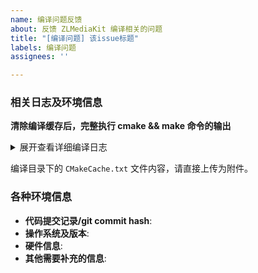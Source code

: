 ```yaml
---
name: 编译问题反馈
about: 反馈 ZLMediaKit 编译相关的问题
title: "[编译问题] 该issue标题"
labels: 编译问题
assignees: ''

---
```


<!--
 请仔细阅读相关注释提示, 请务必根据提示填写相关信息.
 1. 信息不完整会影响问题的解决速度.
 1. 乱七八糟的渲染格式也会影响开发者心情, 同样会影响问题的解决. 提交前请务必点击 Preview/预览下反馈的显示效果.
 1. 不要删除模版内容, 模版的注释部分的内容不会显示，不需要删除，直接在各部分注释外面补充相关信息即可.
 -->

<!--
 markdown 语法参考:
 * https://docs.github.com/cn/get-started/writing-on-github/getting-started-with-writing-and-formatting-on-github/basic-writing-and-formatting-syntax
 * https://docs.github.com/en/get-started/writing-on-github/getting-started-with-writing-and-formatting-on-github/basic-writing-and-formatting-syntax
 -->

### 相关日志及环境信息

<!--
  由于编译日志通长较长, 建议将日志信息填写到下面 `````` block 内，或者上传日志文件
  -->

**清除编译缓存后，完整执行 cmake && make 命令的输出**

<details>
<summary>展开查看详细编译日志</summary>
<pre>

```
详细日志粘在这里!
```

</pre>
</details>

编译目录下的 `CMakeCache.txt` 文件内容，请直接上传为附件。

### 各种环境信息

<!--
  请填写相关环境信息, 详细的环境信息有助于快速复现定位问题.

  * 代码提交记录, 可使用命令 `git rev-parse HEAD` 进行查看.
  * 操作系统及版本, 如: Windows 10, CentOS 7, ...
  * 硬件信息, 如: Intel, AMD, ARM, 飞腾, 龙芯, ...
  -->

* **代码提交记录/git commit hash**:
* **操作系统及版本**:
* **硬件信息**:
* **其他需要补充的信息**:
